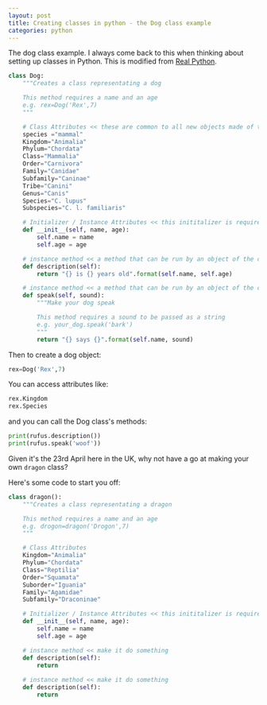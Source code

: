 ```yaml
---
layout: post
title: Creating classes in python - the Dog class example
categories: python
---
```


The dog class example. I always come back to this when thinking about setting up classes in Python. This is modified from [Real Python](https://realpython.com/python3-object-oriented-programming/#classes-in-python).

```python
class Dog:
    """Creates a class representating a dog

    This method requires a name and an age 
    e.g. rex=Dog('Rex',7)
    """

    # Class Attributes << these are common to all new objects made of this class
    species ="mammal"
    Kingdom="Animalia"
    Phylum="Chordata"
    Class="Mammalia"
    Order="Carnivora"
    Family="Canidae"
    Subfamily="Caninae"
    Tribe="Canini"
    Genus="Canis"
    Species="C. lupus"
    Subspecies="C. l. familiaris"

    # Initializer / Instance Attributes << this inititalizer is required to create a new object of the class
    def __init__(self, name, age):
        self.name = name
        self.age = age

    # instance method << a method that can be run by an object of the class
    def description(self):
        return "{} is {} years old".format(self.name, self.age)

    # instance method << a method that can be run by an object of the class - this one needs an input when called
    def speak(self, sound):
        """Make your dog speak 

        This method requires a sound to be passed as a string
        e.g. your_dog.speak('bark')
        """
        return "{} says {}".format(self.name, sound)

```

Then to create a dog object:

```python
rex=Dog('Rex',7)

```

You can access attributes like:

```python
rex.Kingdom
rex.Species

```

and you can call the Dog class's methods:

```python
print(rufus.description())
print(rufus.speak('woof'))

```

Given it's the 23rd April here in the UK, why not have a go at making your own `dragon` class?

Here's some code to start you off:

```python
class dragon():
    """Creates a class representating a dragon

    This method requires a name and an age 
    e.g. drogon=dragon('Drogon',7)
    """

    # Class Attributes
    Kingdom="Animalia"
    Phylum="Chordata"
    Class="Reptilia"
    Order="Squamata"
    Suborder="Iguania"
    Family="Agamidae"
    Subfamily="Draconinae"

    # Initializer / Instance Attributes << this inititalizer is required to create a new object of the class
    def __init__(self, name, age):
        self.name = name
        self.age = age

    # instance method << make it do something
    def description(self):
		return
		
    # instance method << make it do something
    def description(self):
		return

```